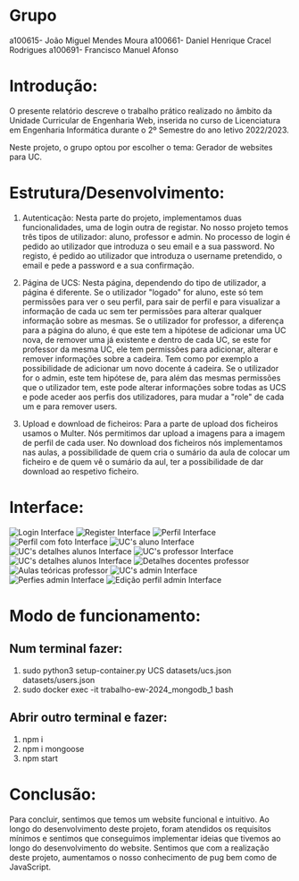 # Grupo
a100615- João Miguel Mendes Moura
a100661- Daniel Henrique Cracel Rodrigues
a100691- Francisco Manuel Afonso

# Introdução:

O presente relatório descreve o trabalho prático realizado no âmbito da Unidade Curricular de Engenharia Web, inserida no curso de Licenciatura em Engenharia Informática durante o 2º Semestre do ano letivo 2022/2023.

Neste projeto, o grupo optou por escolher o tema: Gerador de websites para UC.


# Estrutura/Desenvolvimento:

1. Autenticação: Nesta parte do projeto, implementamos duas funcionalidades, uma de login outra de registar. No nosso projeto temos três tipos de utilizador: aluno, professor e admin. No processo de login é pedido ao utilizador que introduza o seu email e a sua password. No registo, é pedido ao utilizador que introduza o username pretendido, o email e pede a password e a sua confirmação.

2. Página de UCS: Nesta página, dependendo do tipo de utilizador, a página é diferente. Se o utilizador "logado" for aluno, este só tem permissões para ver o seu perfil, para sair de perfil e para visualizar a informação de cada uc sem ter permissões para alterar qualquer informação sobre as mesmas. Se o utilizador for professor, a diferença para a página do aluno, é que este tem a hipótese de adicionar uma UC nova, de remover uma já existente e dentro de cada UC, se este for professor da mesma UC, ele tem permissões para adicionar, alterar e remover informações sobre a cadeira. Tem como por exemplo a possibilidade de adicionar um novo docente á cadeira. Se o utilizador for o admin, este tem hipótese de, para além das mesmas permissões que o utilizador tem, este pode alterar informações sobre todas as UCS e pode aceder aos perfis dos utilizadores, para mudar a "role" de cada um e para remover users.

3. Upload e download de ficheiros: Para a parte de upload dos ficheiros usamos o Multer. Nós permitimos dar upload a imagens para a imagem de perfil de cada user. No download dos ficheiros nós implementamos nas aulas, a possibilidade de quem cria o sumário da aula de colocar um ficheiro e de quem vê o sumário da aul, ter a possibilidade de dar download ao respetivo ficheiro.


# Interface:
![Login Interface](public/images/login.png)
![Register Interface](public/images/register.png)
![Perfil Interface](public/images/perfil.png)
![Perfil com foto Interface](public/images/perfilcomfoto.png)
![UC's aluno Interface](public/images/ucaluno.png)
![UC's detalhes alunos Interface](public/images/detalhesaluno.png)
![UC's professor Interface](public/images/ucsprof.png)
![UC's detalhes alunos Interface](public/images/detalhesprof.png)
![Detalhes docentes professor](public/images/docenteprof.png)
![Aulas teóricas professor](public/images/aulasteoricasprof.png)
![UC's admin Interface](public/images/ucsadmin.png)
![Perfies admin Interface](public/images/perfiesadmin.png)
![Edição perfil admin Interface](public/images/edicaoperfil.png)

# Modo de funcionamento:

## Num terminal fazer:
1. sudo python3 setup-container.py UCS datasets/ucs.json datasets/users.json
2. sudo docker exec -it trabalho-ew-2024_mongodb_1 bash

## Abrir outro terminal e fazer:
1. npm i
2. npm i mongoose
3. npm start

# Conclusão:

Para concluir, sentimos que temos um website funcional e intuitivo.
Ao longo do desenvolvimento deste projeto, foram atendidos os requisitos mínimos e sentimos que conseguimos implementar ideias que tivemos ao longo do desenvolvimento do website.
Sentimos que com a realização deste projeto, aumentamos o nosso conhecimento de pug bem como de JavaScript.